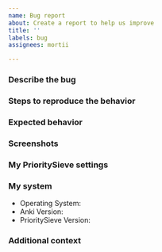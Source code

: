 ```yaml
---
name: Bug report
about: Create a report to help us improve
title: ''
labels: bug
assignees: mortii

---
```


### Describe the bug

[//]: # (Please provide a clear and concise description of what the bug is.)

### Steps to reproduce the behavior

[//]: # (Example:)
[//]: # (1. Go to '...')
[//]: # (2. Click on '....')
[//]: # (3. Scroll down to '....')
[//]: # (4. See error)

### Expected behavior

[//]: # (Please provide a clear and concise description of what would expected to happen instead.)

### Screenshots

[//]: # (If applicable, add screenshots to help explain your problem, otherwise you can delete this section.)

### My PrioritySieve settings

[//]: # (Copy and paste the json configs displayed when you go to:)
[//]: # (Tools -> Add-ons -> select "PrioritySieve" -> click on the "Config" button on the lower right sidebar.)

### My system

[//]: # (Note: the PrioritySieve version is found on the bottom of the PrioritySieve settings window)

[//]: # (Example:)
[//]: # (- Operating System: Windows 11)
[//]: # (- Anki Version: 23.12.1)
[//]: # (- PrioritySieve Version: v2.0.0)

 - Operating System:
 - Anki Version:
 - PrioritySieve Version:

### Additional context

[//]: # (Add any additional context about the problem here, or delete this section if it's empty)


